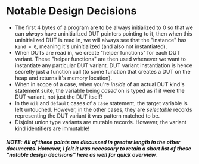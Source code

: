 # Notable Design Decisions

* The first 4 bytes of a program are to be always initialized to 0 so that we can _always_ have uninitialized DUT pointers pointing to it, then when this uninitialized DUT is read in, we will always see that the "instance" has `kind = 0`, meaning it's uninitialized (and also not instantiated).
* When DUTs are read in, we create "helper functions" for each DUT variant. These "helper functions" are then used whenever we want to instantiate any particular DUT variant. DUT variant instantiation is hence secretly just a function call (to some function that creates a DUT on the heap and returns it's memory location).
* When in scope of a case, when you're _inside_ of an actual DUT kind's statement suite, the variable being _cased_ on is typed as if it were the DUT variant, not just the DUT itself!
* In the `nil` and `default` cases of a `case` statement, the target variable is left untouched. However, in the other cases, they are _selectable_ records representing the DUT variant it was pattern matched to be.
* Disjoint union type variants are mutable records. However, the variant kind identifiers are immutable!

##### NOTE: All of these points are discussed in greater length in the other documents. However, I felt it was necessary to retain a short list of these "notable design decisions" here as well for quick overview.
